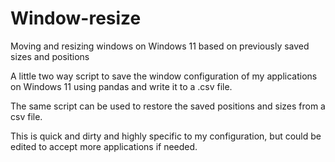 # Window-resize
Moving and resizing windows on Windows 11 based on previously saved sizes and positions

A little two way script to save the window configuration of my applications on Windows 11 using pandas and write it to a .csv file.

The same script can be used to restore the saved positions and sizes from a csv file. 

This is quick and dirty and highly specific to my configuration, but could be edited to accept more applications if needed.
